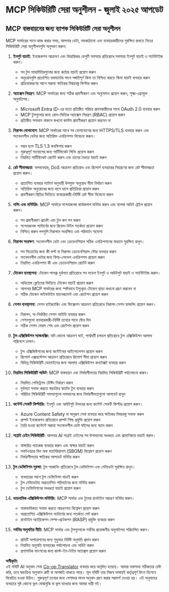 <!--
CO_OP_TRANSLATOR_METADATA:
{
  "original_hash": "c3f4ea5732d64bf965e8aa2907759709",
  "translation_date": "2025-07-17T01:55:54+00:00",
  "source_file": "02-Security/mcp-security-best-practices-2025.md",
  "language_code": "bn"
}
-->
# MCP সিকিউরিটি সেরা অনুশীলন - জুলাই ২০২৫ আপডেট

## MCP বাস্তবায়নের জন্য ব্যাপক সিকিউরিটি সেরা অনুশীলন

MCP সার্ভারের সাথে কাজ করার সময়, আপনার ডেটা, অবকাঠামো এবং ব্যবহারকারীদের সুরক্ষিত রাখতে নিচের সিকিউরিটি সেরা অনুশীলনগুলি অনুসরণ করুন:

1. **ইনপুট যাচাই**: ইনজেকশন আক্রমণ এবং বিভ্রান্তিকর ডেপুটি সমস্যার প্রতিরোধে সবসময় ইনপুট যাচাই ও স্যানিটাইজ করুন।
   - সব টুল প্যারামিটারগুলোর জন্য কঠোর যাচাই প্রয়োগ করুন
   - অনুরোধগুলি প্রত্যাশিত ফরম্যাটের সাথে সঙ্গতিপূর্ণ কিনা তা নিশ্চিত করতে স্কিমা যাচাই ব্যবহার করুন
   - প্রক্রিয়াকরণের আগে সম্ভাব্য ক্ষতিকর বিষয়বস্তু ফিল্টার করুন

2. **অ্যাক্সেস নিয়ন্ত্রণ**: MCP সার্ভারের জন্য সঠিক প্রমাণীকরণ এবং অনুমোদন প্রয়োগ করুন, সূক্ষ্ম-গ্রেনযুক্ত অনুমতিসহ।
   - Microsoft Entra ID-এর মতো প্রতিষ্ঠিত পরিচয় প্রদানকারীদের সাথে OAuth 2.0 ব্যবহার করুন
   - MCP টুলগুলোর জন্য রোল-ভিত্তিক অ্যাক্সেস নিয়ন্ত্রণ (RBAC) প্রয়োগ করুন
   - প্রতিষ্ঠিত সমাধান থাকলে কখনো কাস্টম প্রমাণীকরণ প্রয়োগ করবেন না

3. **নিরাপদ যোগাযোগ**: MCP সার্ভারের সাথে সব যোগাযোগের জন্য HTTPS/TLS ব্যবহার করুন এবং সংবেদনশীল ডেটার জন্য অতিরিক্ত এনক্রিপশন বিবেচনা করুন।
   - সম্ভব হলে TLS 1.3 কনফিগার করুন
   - গুরুত্বপূর্ণ সংযোগের জন্য সার্টিফিকেট পিনিং প্রয়োগ করুন
   - নিয়মিত সার্টিফিকেট রোটেট করুন এবং তাদের বৈধতা যাচাই করুন

4. **রেট সীমাবদ্ধতা**: অপব্যবহার, DoS আক্রমণ প্রতিরোধ এবং রিসোর্স ব্যবহারের নিয়ন্ত্রণের জন্য রেট সীমাবদ্ধতা প্রয়োগ করুন।
   - প্রত্যাশিত ব্যবহার প্যাটার্ন অনুযায়ী উপযুক্ত অনুরোধ সীমা নির্ধারণ করুন
   - অতিরিক্ত অনুরোধের জন্য ধাপে ধাপে প্রতিক্রিয়া প্রয়োগ করুন
   - প্রমাণীকরণ স্থিতির ভিত্তিতে ব্যবহারকারী-নির্দিষ্ট রেট সীমা বিবেচনা করুন

5. **লগিং এবং মনিটরিং**: MCP সার্ভারে সন্দেহজনক কার্যকলাপ মনিটর করুন এবং ব্যাপক অডিট ট্রেইল প্রয়োগ করুন।
   - সব প্রমাণীকরণ প্রচেষ্টা এবং টুল কল লগ করুন
   - সন্দেহজনক প্যাটার্নের জন্য রিয়েল-টাইম সতর্কতা প্রয়োগ করুন
   - নিশ্চিত করুন লগগুলি নিরাপদে সংরক্ষিত এবং পরিবর্তন অযোগ্য

6. **নিরাপদ সংরক্ষণ**: সংবেদনশীল ডেটা এবং ক্রেডেনশিয়াল সঠিক এনক্রিপশনের মাধ্যমে সুরক্ষিত রাখুন।
   - সব সিক্রেটের জন্য কী ভল্ট বা নিরাপদ ক্রেডেনশিয়াল স্টোর ব্যবহার করুন
   - সংবেদনশীল ডেটার জন্য ফিল্ড-লেভেল এনক্রিপশন প্রয়োগ করুন
   - নিয়মিত এনক্রিপশন কী এবং ক্রেডেনশিয়াল রোটেট করুন

7. **টোকেন ব্যবস্থাপনা**: টোকেন পাসথ্রু দুর্বলতা প্রতিরোধে সব মডেল ইনপুট ও আউটপুট যাচাই ও স্যানিটাইজ করুন।
   - অডিয়েন্স ক্লেইমের ভিত্তিতে টোকেন যাচাই প্রয়োগ করুন
   - আপনার MCP সার্ভারের জন্য স্পষ্টভাবে ইস্যুকৃত টোকেন ছাড়া কখনো গ্রহণ করবেন না
   - সঠিক টোকেন লাইফটাইম ম্যানেজমেন্ট এবং রোটেশন প্রয়োগ করুন

8. **সেশন ব্যবস্থাপনা**: সেশন হাইজ্যাকিং এবং ফিক্সেশন আক্রমণ প্রতিরোধে নিরাপদ সেশন হ্যান্ডলিং প্রয়োগ করুন।
   - নিরাপদ, অ-নির্ধারিত সেশন আইডি ব্যবহার করুন
   - সেশনগুলো ব্যবহারকারী-নির্দিষ্ট তথ্যের সাথে বেঁধে দিন
   - সঠিক সেশন মেয়াদ শেষ এবং রোটেশন প্রয়োগ করুন

9. **টুল এক্সিকিউশন স্যান্ডবক্সিং**: যদি কোনো আক্রমণ ঘটে, পার্শ্ববর্তী চলাচল প্রতিরোধে টুল এক্সিকিউশন আলাদা পরিবেশে চালান।
   - টুল এক্সিকিউশনের জন্য কন্টেইনার আইসোলেশন প্রয়োগ করুন
   - রিসোর্স এক্সহস্টেশন আক্রমণ প্রতিরোধে রিসোর্স সীমা প্রয়োগ করুন
   - বিভিন্ন সিকিউরিটি ডোমেইনের জন্য আলাদা এক্সিকিউশন কনটেক্সট ব্যবহার করুন

10. **নিয়মিত সিকিউরিটি অডিট**: MCP বাস্তবায়ন এবং নির্ভরশীলতার নিয়মিত সিকিউরিটি পর্যালোচনা করুন।
    - নিয়মিত পেনিট্রেশন টেস্টিং নির্ধারণ করুন
    - দুর্বলতা সনাক্ত করতে স্বয়ংক্রিয় স্ক্যানিং টুল ব্যবহার করুন
    - পরিচিত সিকিউরিটি সমস্যাগুলো সমাধানের জন্য নির্ভরশীলতাগুলো আপডেট রাখুন

11. **কন্টেন্ট সেফটি ফিল্টারিং**: ইনপুট এবং আউটপুট উভয়ের জন্য কন্টেন্ট সেফটি ফিল্টার প্রয়োগ করুন।
    - Azure Content Safety বা অনুরূপ সেবা ব্যবহার করে ক্ষতিকর বিষয়বস্তু সনাক্ত করুন
    - প্রম্পট ইনজেকশন প্রতিরোধে প্রম্পট শিল্ড প্রযুক্তি প্রয়োগ করুন
    - তৈরি হওয়া কন্টেন্টে সম্ভাব্য সংবেদনশীল ডেটা ফাঁসের জন্য স্ক্যান করুন

12. **সাপ্লাই চেইন সিকিউরিটি**: আপনার AI সাপ্লাই চেইনের সব উপাদানের অখণ্ডতা এবং প্রামাণিকতা যাচাই করুন।
    - স্বাক্ষরিত প্যাকেজ ব্যবহার করুন এবং স্বাক্ষর যাচাই করুন
    - সফটওয়্যার বিল অফ ম্যাটেরিয়ালস (SBOM) বিশ্লেষণ প্রয়োগ করুন
    - নির্ভরশীলতায় ক্ষতিকর আপডেট মনিটর করুন

13. **টুল ডেফিনিশন সুরক্ষা**: টুল পয়জনিং প্রতিরোধে টুল ডেফিনিশন এবং মেটাডেটা সুরক্ষিত রাখুন।
    - ব্যবহারের আগে টুল ডেফিনিশন যাচাই করুন
    - টুল মেটাডেটায় অপ্রত্যাশিত পরিবর্তনের জন্য মনিটর করুন
    - টুল ডেফিনিশনের অখণ্ডতা যাচাই প্রয়োগ করুন

14. **ডায়নামিক এক্সিকিউশন মনিটরিং**: MCP সার্ভার এবং টুলের রানটাইম আচরণ মনিটর করুন।
    - অস্বাভাবিকতা সনাক্ত করতে আচরণগত বিশ্লেষণ প্রয়োগ করুন
    - অপ্রত্যাশিত এক্সিকিউশন প্যাটার্নের জন্য সতর্কতা সেট করুন
    - রানটাইম অ্যাপ্লিকেশন সেল্ফ-প্রটেকশন (RASP) প্রযুক্তি ব্যবহার করুন

15. **সর্বনিম্ন অনুমতির নীতি**: MCP সার্ভার এবং টুলগুলোকে সর্বনিম্ন প্রয়োজনীয় অনুমতিসহ পরিচালিত করুন।
    - প্রতিটি অপারেশনের জন্য শুধুমাত্র নির্দিষ্ট অনুমতি প্রদান করুন
    - নিয়মিত অনুমতি ব্যবহারের পর্যালোচনা এবং অডিট করুন
    - প্রশাসনিক ফাংশনের জন্য জাস্ট-ইন-টাইম অ্যাক্সেস প্রয়োগ করুন

**অস্বীকৃতি**:  
এই নথিটি AI অনুবাদ সেবা [Co-op Translator](https://github.com/Azure/co-op-translator) ব্যবহার করে অনূদিত হয়েছে। আমরা যথাসাধ্য সঠিকতার চেষ্টা করি, তবে স্বয়ংক্রিয় অনুবাদে ত্রুটি বা অসঙ্গতি থাকতে পারে। মূল নথিটি তার নিজস্ব ভাষায়ই কর্তৃত্বপূর্ণ উৎস হিসেবে বিবেচিত হওয়া উচিত। গুরুত্বপূর্ণ তথ্যের জন্য পেশাদার মানব অনুবাদ গ্রহণ করার পরামর্শ দেওয়া হয়। এই অনুবাদের ব্যবহারে সৃষ্ট কোনো ভুল বোঝাবুঝি বা ভুল ব্যাখ্যার জন্য আমরা দায়ী নই।